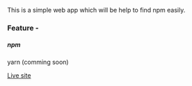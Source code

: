 This is a simple web app which will be help to find npm easily.
 <h3>Feature - </h3>
 <h5>npm</h5
 <h5>yarn (comming soon)</h5> </br>
 
 <a href="https://apurbo248.github.io/Install-Helper/MainPart.html">Live site</a>
